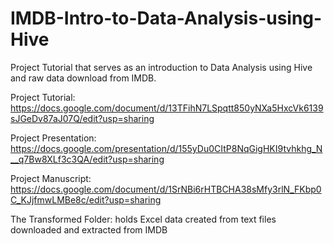 # IMDB-Intro-to-Data-Analysis-using-Hive
Project Tutorial that serves as an introduction to Data Analysis using Hive and raw data download from IMDB.

Project Tutorial: https://docs.google.com/document/d/13TFihN7LSpqtt850yNXa5HxcVk6139sJGeDv87aJ07Q/edit?usp=sharing

Project Presentation: https://docs.google.com/presentation/d/155yDu0CItP8NqGigHKI9tvhkhg_N__q7Bw8XLf3c3QA/edit?usp=sharing

Project Manuscript: https://docs.google.com/document/d/1SrNBi6rHTBCHA38sMfy3rlN_FKbp0C_KJjfmwLMBe8c/edit?usp=sharing

The Transformed Folder: holds Excel data created from text files downloaded and extracted from IMDB
